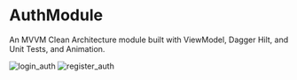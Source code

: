 # AuthModule

An MVVM Clean Architecture module built with ViewModel, Dagger Hilt, and Unit Tests, and Animation.





![login_auth](https://user-images.githubusercontent.com/52376591/224580217-bb4849a0-c6c3-4b63-ad8c-c30759247b31.png)
![register_auth](https://user-images.githubusercontent.com/52376591/224580205-659a6f46-c39e-47d8-8dc5-7e812161b1a4.png)
